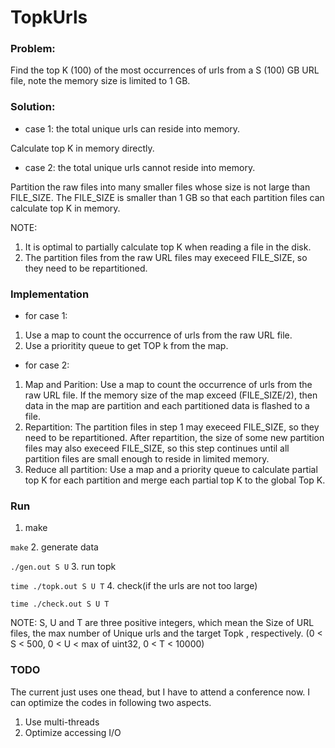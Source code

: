 # TopkUrls

### Problem: 
Find the top K (100) of the most occurrences of urls from a S (100) GB URL file, note the memory size is limited to 1 GB.

### Solution:
* case 1: the total unique urls can reside into memory.

Calculate top K in memory directly.

* case 2: the total unique urls cannot reside into memory.

Partition the raw files into many smaller files whose size is not large than FILE_SIZE. 
The FILE_SIZE is smaller than 1 GB so that each partition files can calculate top K in memory.

NOTE:

1. It is optimal to partially calculate top K when reading a file in the disk. 
2. The partition files from the raw URL files may execeed FILE_SIZE, so they need to be repartitioned. 

### Implementation
* for case 1:
1. Use a map to count the occurrence of urls from the raw URL file.
2. Use a prioritity queue to get TOP k from the map.

* for case 2:
1. Map and Parition: Use a map to count the occurrence of urls from the raw URL file. If the memory size of the map exceed (FILE_SIZE/2), 
then data in the map are partition and each partitioned data is flashed to a file.
2. Repartition: The partition files in step 1 may execeed FILE_SIZE, so they need to be repartitioned. After repartition, 
the size of some new partition files may also execeed FILE_SIZE, so this step continues until all partition files are small 
enough to reside in limited memory.
3. Reduce all partition: Use a map and a priority queue to calculate partial top K for each partition 
and merge each partial top K to the global Top K.

### Run
1. make

`make`
2. generate data

`./gen.out S U`
3. run topk

`time ./topk.out S U T`
4. check(if the urls are not too large)

`time ./check.out S U T`

NOTE: S, U and T are three positive integers, which mean the Size of URL files, the max number of Unique urls and the target Topk
, respectively. (0 < S < 500, 0 < U < max of uint32, 0 < T < 10000)

### TODO
The current just uses one thead, but I have to attend a conference now. I can optimize the codes in following two aspects.
1. Use multi-threads
2. Optimize accessing I/O
